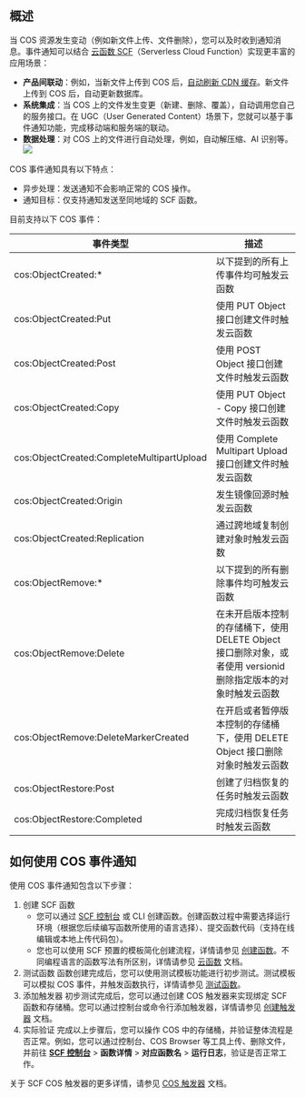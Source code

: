 ## 概述

当 COS 资源发生变动（例如新文件上传、文件删除），您可以及时收到通知消息。事件通知可以结合 [云函数 SCF](https://intl.cloud.tencent.com/product/scf)（Serverless Cloud Function）实现更丰富的应用场景：

- **产品间联动**：例如，当新文件上传到 COS 后，[自动刷新 CDN 缓存](https://intl.cloud.tencent.com/document/product/436/30611)。新文件上传到 COS 后，自动更新数据库。
- **系统集成**：当 COS 上的文件发生变更（新建、删除、覆盖），自动调用您自己的服务接口。在 UGC（User Generated Content）场景下，您就可以基于事件通知功能，完成移动端和服务端的联动。
- **数据处理**：对 COS 上的文件进行自动处理，例如，自动解压缩、AI 识别等。
![](https://main.qcloudimg.com/raw/d3b76080a15393556c8aa5b79f9439f0.png)

COS 事件通知具有以下特点：

- 异步处理：发送通知不会影响正常的 COS 操作。
- 通知目标：仅支持通知发送至同地域的 SCF 函数。

目前支持以下 COS 事件：

| 事件类型                                  | 描述                                                         |
| ----------------------------------------- | ------------------------------------------------------------ |
| cos:ObjectCreated:*                       | 以下提到的所有上传事件均可触发云函数                         |
| cos:ObjectCreated:Put                     | 使用 PUT Object 接口创建文件时触发云函数                     |
| cos:ObjectCreated:Post                    | 使用 POST Object 接口创建文件时触发云函数                    |
| cos:ObjectCreated:Copy                    | 使用 PUT Object - Copy 接口创建文件时触发云函数              |
| cos:ObjectCreated:CompleteMultipartUpload | 使用  Complete Multipart Upload  接口创建文件时触发云函数    |
| cos:ObjectCreated:Origin                  | 发生镜像回源时触发云函数                                    |
| cos:ObjectCreated:Replication             | 通过跨地域复制创建对象时触发云函数                           |
| cos:ObjectRemove:*                        | 以下提到的所有删除事件均可触发云函数                         |
| cos:ObjectRemove:Delete                   | 在未开启版本控制的存储桶下，使用 DELETE Object 接口删除对象，或者使用 versionid 删除指定版本的对象时触发云函数 |
| cos:ObjectRemove:DeleteMarkerCreated      | 在开启或者暂停版本控制的存储桶下，使用 DELETE Object 接口删除对象时触发云函数 |
| cos:ObjectRestore:Post                    | 创建了归档恢复的任务时触发云函数                             |
| cos:ObjectRestore:Completed               | 完成归档恢复任务时触发云函数                                 |

## 如何使用 COS 事件通知

使用 COS 事件通知包含以下步骤：

1. 创建 SCF 函数
   - 您可以通过 [SCF 控制台](https://console.cloud.tencent.com/scf?rid=1) 或 CLI 创建函数。创建函数过程中需要选择运行环境（根据您后续编写函数所使用的语言选择）、提交函数代码（支持在线编辑或本地上传代码包）。
   - 您也可以使用 SCF 预置的模板简化创建流程，详情请参见 [创建函数](https://intl.cloud.tencent.com/document/product/583/19806)。不同编程语言的函数写法有所区别，详情请参见 [云函数](https://intl.cloud.tencent.com/document/product/583) 文档。
2. 测试函数
   函数创建完成后，您可以使用测试模板功能进行初步测试。测试模板可以模拟 COS 事件，并触发函数执行，详情请参见 [测试函数](https://intl.cloud.tencent.com/document/product/583/14572)。
3. 添加触发器
   初步测试完成后，您可以通过创建 COS 触发器来实现绑定 SCF 函数和存储桶。您可以通过控制台或命令行添加触发器，详情请参见 [创建触发器](https://intl.cloud.tencent.com/document/product/583/31441) 文档。
4. 实际验证
   完成以上步骤后，您可以操作 COS 中的存储桶，并验证整体流程是否正常。例如，您可以通过控制台、COS Browser 等工具上传、删除文件，并前往 **[SCF 控制台](https://console.cloud.tencent.com/scf?rid=1)** > **函数详情** >  **对应函数名** > **运行日志**，验证是否正常工作。

关于 SCF COS 触发器的更多详情，请参见 [COS 触发器](https://intl.cloud.tencent.com/document/product/583/9707) 文档。
